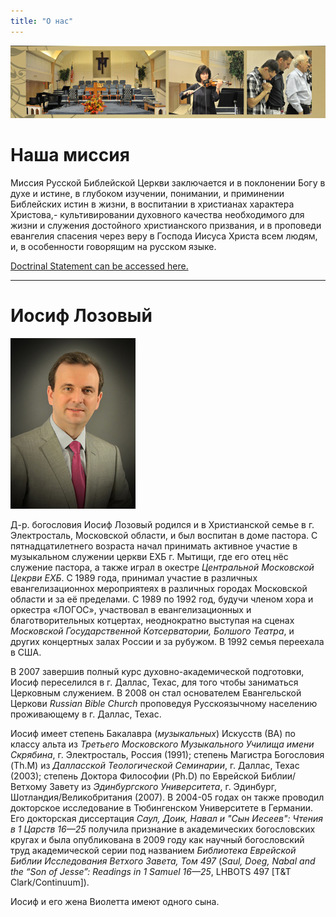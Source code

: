```yaml
---
title: "О нас"
---
```


![](/img/services.jpg)

# Наша миссия

Миссия Русской Библейской Церкви заключается и в поклонении Богу в духе и истине, в глубоком изучении, понимании, и приминении Библейских истин в жизни, в воспитании в христианах характера Христова,- культивировании духовного качества необходимого для жизни и служения достойного христианского призвания, и в проповеди евангелия спасения через веру в Господа Иисуса Христа всем людям, и, в особенности говорящим на русском языке.

<a title="Doctrinal Statement" href="doctrine.html">Doctrinal Statement can be accessed here.</a>

<hr />

# Иосиф Лозовый

<img title="Joseph Lozovyy" src="/img/joseph.jpg" class="left" />

Д-р. богословия Иосиф Лозовый родился и в Христианской семье в г. Электросталь, Московской области, и был воспитан в доме пастора. С пятнадцатилетнего возраста начал принимать активное участие в музыкальном служении церкви ЕХБ г. Мытищи, где его отец нёс служение пастора, а также играл в окестре <i>Центральной Московской Цекрви ЕХБ</i>. С 1989 года, принимал участие в различных евангелизационнох мероприятеях в различных городах Московской области и за её пределами. С 1989 по 1992 год, будучи членом хора и оркестра «ЛОГОС», участвовал в евангелизационных и благотворительных котцертах, неоднократно выступая на сценах <i>Московской Государственной Котсерватории, Болшого Театра</i>, и других концертных залах России и за рубужом. В 1992 семья переехала в США.

В 2007 завершив полный курс духовно-академической подготовки, Иосиф переселился в г. Даллас, Техас, для того чтобы заниматься Церковным служением. В 2008 он стал основателем Евангельской Церкови <i>Russian Bible Church</i> проповедуя Русскоязычному населению проживающему в г. Даллас, Техас.

Иосиф имеет степень Бакалавра (<i>музыкальных</i>) Искусств (ВА) по классу альта из <i>Третьего Московского Музыкального Училища имени Скрябина</i>, г. Электросталь, Россия (1991); степень Магистра Богословия (Th.M) из <i>Далласской Теологической Семинарии</i>, г. Даллас, Техас (2003); степень Доктора Философии (Ph.D) по Еврейской Библии/Ветхому Завету из <i>Эдинбургского Университета</i>, г. Эдинбург, Шотландия/Великобритания (2007). В 2004-05 годах он также проводил докторское исследование в Тюбингенском Университете в Германии. Его докторская диссертация <i>Саул, Доик, Навал и "Сын Иесеев": Чтения в 1 Царств 16—25</i> получила признание в академических богословских кругах и была опубликована в 2009 году как научный богословский труд академической серии под названием <i>Библиотека Еврейской Библии Исследования Ветхого Завета, Том 497</i> (<i>Saul, Doeg, Nabal and the “Son of Jesse”: Readings in 1 Samuel 16—25</i>, LHBOTS 497 [T&T Clark/Continuum]).

Иосиф и его жена Виолетта имеют одного сына.
